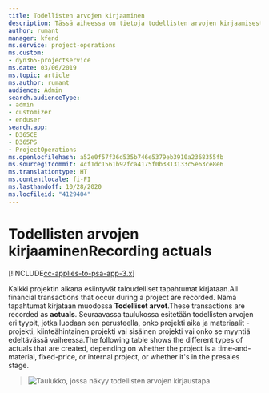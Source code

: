 ```yaml
---
title: Todellisten arvojen kirjaaminen
description: Tässä aiheessa on tietoja todellisten arvojen kirjaamisesta.
author: rumant
manager: kfend
ms.service: project-operations
ms.custom:
- dyn365-projectservice
ms.date: 03/06/2019
ms.topic: article
ms.author: rumant
audience: Admin
search.audienceType:
- admin
- customizer
- enduser
search.app:
- D365CE
- D365PS
- ProjectOperations
ms.openlocfilehash: a52e0f57f36d535b746e5379eb3910a2368355fb
ms.sourcegitcommit: 4cf1dc1561b92fca4175f0b3813133c5e63ce8e6
ms.translationtype: HT
ms.contentlocale: fi-FI
ms.lasthandoff: 10/28/2020
ms.locfileid: "4129404"
---
```

# <a name="recording-actuals"></a><span data-ttu-id="1df52-103">Todellisten arvojen kirjaaminen</span><span class="sxs-lookup"><span data-stu-id="1df52-103">Recording actuals</span></span> 

[!INCLUDE[cc-applies-to-psa-app-3.x](../includes/cc-applies-to-psa-app-3x.md)]

<span data-ttu-id="1df52-104">Kaikki projektin aikana esiintyvät taloudelliset tapahtumat kirjataan.</span><span class="sxs-lookup"><span data-stu-id="1df52-104">All financial transactions that occur during a project are recorded.</span></span> <span data-ttu-id="1df52-105">Nämä tapahtumat kirjataan muodossa **Todelliset arvot**.</span><span class="sxs-lookup"><span data-stu-id="1df52-105">These transactions are recorded as **actuals**.</span></span> <span data-ttu-id="1df52-106">Seuraavassa taulukossa esitetään todellisten arvojen eri tyypit, jotka luodaan sen perusteella, onko projekti aika ja materiaalit -projekti, kiinteähintainen projekti vai sisäinen projekti vai onko se myyntiä edeltävässä vaiheessa.</span><span class="sxs-lookup"><span data-stu-id="1df52-106">The following table shows the different types of actuals that are created, depending on whether the project is a time-and-material, fixed-price, or internal project, or whether it's in the presales stage.</span></span>

> ![Taulukko, jossa näkyy todellisten arvojen kirjaustapa](media/advanced-table2.png)
